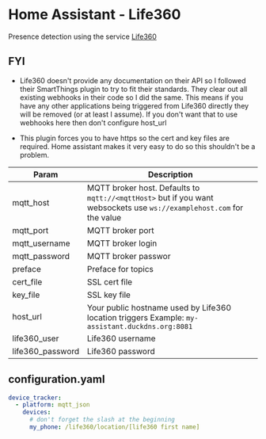 # Home Assistant - Life360

Presence detection using the service [Life360](https://life360.com)

## FYI

- Life360 doesn't provide any documentation on their API so I followed their SmartThings plugin to try to fit their standards.  They clear out all existing webhooks in their code so I did the same.  This means if you have any other applications being triggered from Life360 directly they will be removed (or at least I assume).  If you don't want that to use webhooks here then don't configure host_url

- This plugin forces you to have https so the cert and key files are required.  Home assistant makes it very easy to do so this shouldn't be a problem.

| Param              | Description                                             |
|--------------------|---------------------------------------------------------|
| mqtt_host          | MQTT broker host. Defaults to `mqtt://<mqttHost>` but if you want websockets use `ws://examplehost.com` for the value                                        |
| mqtt_port          | MQTT broker port                                        |
| mqtt_username      | MQTT broker login                                       |
| mqtt_password      | MQTT broker passwor                                     |
| preface            | Preface for topics                                      |
| cert_file          | SSL cert file                                           |
| key_file           | SSL key file                                            |
| host_url           | Your public hostname used by Life360 location triggers Example: `my-assistant.duckdns.org:8081`  |
| life360_user       | Life360 username                                        |
| life360_password   | Life360 password                                        |

## configuration.yaml

```yaml
device_tracker:
  - platform: mqtt_json
    devices:
      # don't forget the slash at the beginning
      my_phone: /life360/location/[life360 first name]
```